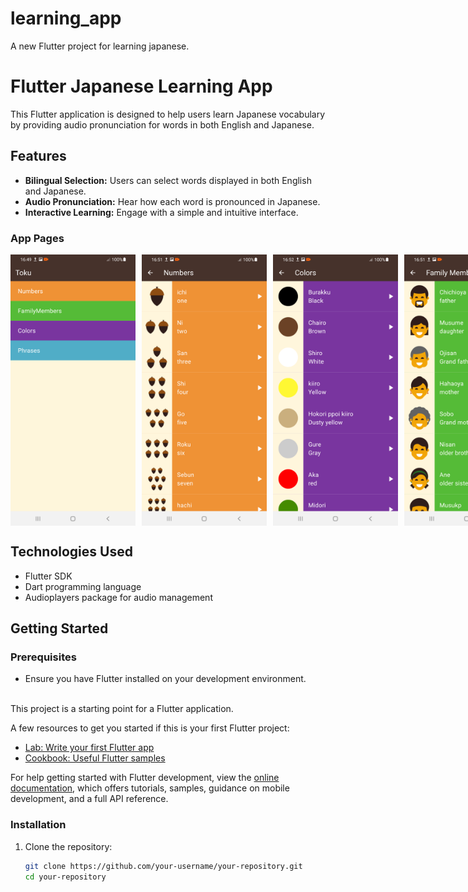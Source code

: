 # learning_app

A new Flutter project for learning japanese.


# Flutter Japanese Learning App

This Flutter application is designed to help users learn Japanese vocabulary by providing audio pronunciation for words in both English and Japanese.

## Features

- **Bilingual Selection:** Users can select words displayed in both English and Japanese.
- **Audio Pronunciation:** Hear how each word is pronounced in Japanese.
- **Interactive Learning:** Engage with a simple and intuitive interface.
### App Pages

<div style="display: flex; flex-direction: row; flex-wrap: nowrap;">
  <img src="LearningAppPhotos/HomePage.png" alt="Home Page" width="200" style="margin-right: 10px;" />
  <img src="LearningAppPhotos/Numbers.png" alt="Numbers Page" width="200" style="margin-right: 10px;" />
  <img src="LearningAppPhotos/Colors.png" alt="Colors Page" width="200" style="margin-right: 10px;" />
  <img src="LearningAppPhotos/FamilyMembers.png" alt="Family Members Page" width="200" style="margin-right: 10px;" />
  <img src="LearningAppPhotos/Phrases.png" alt="Phrases Page" width="200" />
</div>

## Technologies Used

- Flutter SDK
- Dart programming language
- Audioplayers package for audio management

## Getting Started

### Prerequisites

- Ensure you have Flutter installed on your development environment.
<br><br>

This project is a starting point for a Flutter application.

A few resources to get you started if this is your first Flutter project:

- [Lab: Write your first Flutter app](https://docs.flutter.dev/get-started/codelab)
- [Cookbook: Useful Flutter samples](https://docs.flutter.dev/cookbook)

For help getting started with Flutter development, view the
[online documentation](https://docs.flutter.dev/), which offers tutorials,
samples, guidance on mobile development, and a full API reference.

### Installation

1. Clone the repository:

   ```bash
   git clone https://github.com/your-username/your-repository.git
   cd your-repository
